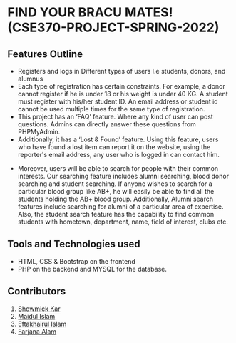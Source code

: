 # FIND YOUR BRACU MATES! (CSE370-PROJECT-SPRING-2022)

## Features Outline

- Registers and logs in Different types of users I.e students, donors, and
  alumnus
- Each type of registration has certain constraints. For example, a donor
  cannot register if he is under 18 or his weight is under 40 KG. A student
  must register with his/her student ID. An email address or student id cannot
  be used multiple times for the same type of registration.
- This project has an ‘FAQ’ feature. Where any kind of user can post
  questions. Admins can directly answer these questions from PHPMyAdmin.
- Additionally, it has a ‘Lost & Found’ feature. Using this feature, users who
  have found a lost item can report it on the website, using the reporter's
  email address, any user who is logged in can contact him.

* Moreover, users will be able to search for people with their common
  interests. Our searching feature includes alumni searching, blood donor
  searching and student searching. If anyone wishes to search for a
  particular blood group like AB+, he will easily be able to find all the students
  holding the AB+ blood group. Additionally, Alumni search features include
  searching for alumni of a particular area of expertise. Also, the student
  search feature has the capability to find common students with hometown,
  department, name, field of interest, clubs etc.

## Tools and Technologies used

- HTML, CSS & Bootstrap on the frontend
- PHP on the backend and MYSQL for the database.

## Contributors

1. [Showmick Kar](https://github.com/ShowmickKar)
2. [Maidul Islam](https://github.com/Maidul02)
3. [Eftakhairul Islam](https://github.com/eftykhairul)
4. [Farjana Alam](https://github.com/nitu2102)

